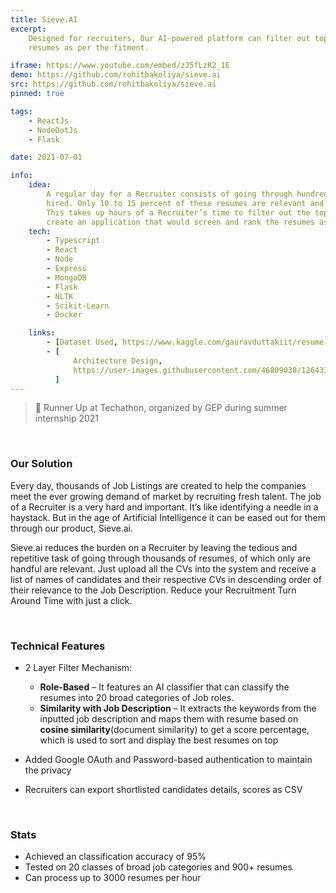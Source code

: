 ```yaml
---
title: Sieve.AI
excerpt:
    Designed for recruiters, Our AI-powered platform can filter out top resumes of the stack. It even can score and rank
    resumes as per the fitment.

iframe: https://www.youtube.com/embed/zJ5fLzR2_1E
demo: https://github.com/rohitbakoliya/sieve.ai
src: https://github.com/rohitbakoliya/sieve.ai
pinned: true

tags:
    - ReactJs
    - NodeDotJs
    - Flask

date: 2021-07-01

info:
    idea:
        A regular day for a Recruiter consists of going through hundreds of resumes for a few specific roles to be
        hired. Only 10 to 15 percent of these resumes are relevant and suitable to the position they hire for.
        This takes up hours of a Recruiter’s time to filter out the top resumes out of the stack. So, the idea was to
        create an application that would screen and rank the resumes as per fitment with the help of Al
    tech:
        - Typescript
        - React
        - Node
        - Express
        - MongoDB
        - Flask
        - NLTK
        - Scikit-Learn
        - Docker

    links:
        - [Dataset Used, https://www.kaggle.com/gauravduttakiit/resume-dataset]
        - [
              Architecture Design,
              https://user-images.githubusercontent.com/46809038/126433985-b84b832a-a029-479f-922c-c344ee88a21e.png,
          ]
---
```


> 🚀 Runner Up at Techathon, organized by GEP during summer internship 2021

<br>

### Our Solution

Every day, thousands of Job Listings are created to help the companies meet the ever growing demand of market by
recruiting fresh talent. The job of a Recruiter is a very hard and important. It’s like identifying a needle in a
haystack. But in the age of Artificial Intelligence it can be eased out for them through our product, Sieve.ai.

Sieve.ai reduces the burden on a Recruiter by leaving the tedious and repetitive task of going through thousands of
resumes, of which only are handful are relevant. Just upload all the CVs into the system and receive a list of names of
candidates and their respective CVs in descending order of their relevance to the Job Description. Reduce your
Recruitment Turn Around Time with just a click.

<br>

### Technical Features

-   2 Layer Filter Mechanism:

    -   **Role-Based** – It features an AI classifier that can classify the resumes into 20 broad categories of Job
        roles.
    -   **Similarity with Job Description** – It extracts the keywords from the inputted job description and maps them
        with resume based on **cosine similarity**(document similarity) to get a score percentage, which is used to sort
        and display the best resumes on top

-   Added Google OAuth and Password-based authentication to maintain the privacy

-   Recruiters can export shortlisted candidates details, scores as CSV

<br>

### Stats

-   Achieved an classification accuracy of 95%
-   Tested on 20 classes of broad job categories and 900+ resumes
-   Can process up to 3000 resumes per hour
